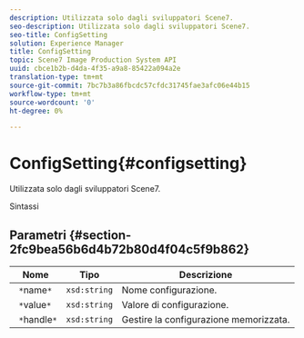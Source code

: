 ```yaml
---
description: Utilizzata solo dagli sviluppatori Scene7.
seo-description: Utilizzata solo dagli sviluppatori Scene7.
seo-title: ConfigSetting
solution: Experience Manager
title: ConfigSetting
topic: Scene7 Image Production System API
uuid: cbce1b2b-d4da-4f35-a9a8-85422a094a2e
translation-type: tm+mt
source-git-commit: 7bc7b3a86fbcdc57cfdc31745fae3afc06e44b15
workflow-type: tm+mt
source-wordcount: '0'
ht-degree: 0%

---
```



# ConfigSetting{#configsetting}

Utilizzata solo dagli sviluppatori Scene7.

Sintassi

## Parametri {#section-2fc9bea56b6d4b72b80d4f04c5f9b862}

| Nome | Tipo | Descrizione |
|---|---|---|
| ` *`name`*` | `xsd:string` | Nome configurazione. |
| ` *`value`*` | `xsd:string` | Valore di configurazione. |
| ` *`handle`*` | `xsd:string` | Gestire la configurazione memorizzata. |

